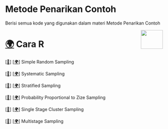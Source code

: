 # Metode Penarikan Contoh
Berisi semua kode yang digunakan dalam materi Metode Penarikan Contoh

<div>
  <img src="https://upload.wikimedia.org/wikipedia/commons/thumb/1/1b/R_logo.svg/724px-R_logo.svg.png" data-canonical-src="https://upload.wikimedia.org/wikipedia/commons/thumb/1/1b/R_logo.svg/724px-R_logo.svg.png" width="70" height="60" align="right"/>
</div>

# [🌍](https://www.belajarstatistics.com/blog/category/statistik/nonparametrik/cara-r/) Cara R

[[📂](Cara%20R/Simple%20Random%20Sampling.R)]
[[🌍](https://www.belajarstatistics.com/blog/2021/01/01/cara-r-simple-random/)] 
 Simple Random Sampling

[[📂](#)]
[[🌍](#)] 
 Systematic Sampling

[[📂](#)]
[[🌍](#)] 
 Stratified Sampling

[[📂](#)]
[[🌍](#)] 
 Probability Proportional to Zize Sampling

[[📂](#)]
[[🌍](#)] 
 Single Stage Cluster Sampling

[[📂](#)]
[[🌍](#)] 
 Multistage Sampling

